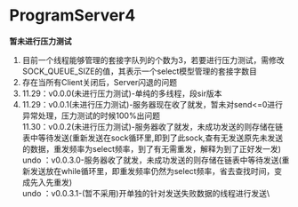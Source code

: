 # ProgramServer4
**暂未进行压力测试**
1. 目前一个线程能够管理的套接字队列的个数为3，若要进行压力测试，需修改SOCK_QUEUE_SIZE的值，其表示一个select模型管理的套接字数目
2. 存在当所有Client关闭后，Server闪退的问题
3. 11.29：v0.0.0(未进行压力测试)-单纯的多线程，段sir版本
4. 11.29：v0.0.1(未进行压力测试)-服务器现在收了就发，暂未对send<=0进行异常处理，压力测试的时候100%出问题\
   11.30：v0.0.2(未进行压力测试)-服务器收了就发，未成功发送的则存储在链表中等待发送(重新发送在sock循环里,即到了此sock,查有无发送原先未发送的数据，重发频率为select频率，到了有无需重发，解释为到了正好发一发)\
   undo ：v0.0.3.0-服务器收了就发，未成功发送的则存储在链表中等待发送(重新发送放在while循环里，即重发频率仍然为select频率，省去查找时间，变成先入先重发)\
   undo ：v0.0.3.1-(暂不采用)开单独的针对发送失败数据的线程进行发送\
